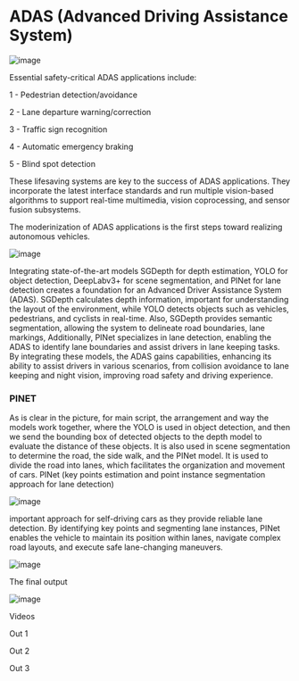 # ADAS (Advanced Driving Assistance System)

![image](https://github.com/user-attachments/assets/007b8544-f560-4fc5-a19b-472d9d5ad89c)

Essential safety-critical ADAS applications include:

1 - Pedestrian detection/avoidance

2 - Lane departure warning/correction

3 - Traffic sign recognition

4 - Automatic emergency braking

5 - Blind spot detection

These lifesaving systems are key to the success of ADAS applications. They incorporate the latest interface standards and run multiple vision-based algorithms to support real-time multimedia, vision coprocessing, and sensor fusion subsystems.

The moderinization of ADAS applications is the first steps toward realizing autonomous vehicles.

![image](https://github.com/user-attachments/assets/d4c19c75-27bd-4f41-a66e-cf5726634da1)

Integrating state-of-the-art models SGDepth for depth estimation, YOLO for object detection, DeepLabv3+ for scene segmentation, and PINet for lane detection creates a foundation for an Advanced Driver Assistance System (ADAS). SGDepth calculates depth information, important for understanding the layout of the environment, while YOLO detects objects such as vehicles, pedestrians, and cyclists in real-time. Also, SGDepth provides semantic segmentation, allowing the system to delineate road boundaries, lane markings, Additionally, PINet specializes in lane detection, enabling the ADAS to identify lane boundaries and assist drivers in lane keeping tasks. By integrating these models, the ADAS gains capabilities, enhancing its ability to assist drivers in various scenarios, from collision avoidance to lane keeping and night vision, improving road safety and driving experience.

### PINET
As is clear in the picture, for main script, the arrangement and way the models work together, where the YOLO is used in object detection, and then we send the bounding box of detected objects to the depth model to evaluate the distance of these objects. It is also used in scene segmentation to determine the road, the side walk, and the PINet model.  It is used to divide the road into lanes, which facilitates the organization and movement of cars.
PINet (key points estimation and point instance segmentation approach for lane detection)

![image](https://github.com/user-attachments/assets/928ec93b-1457-41a7-9280-0e377efa7e97)

important approach for self-driving cars as they provide reliable lane detection. By identifying key points and segmenting lane instances, PINet enables the vehicle to maintain its position within lanes, navigate complex road layouts, and execute safe lane-changing maneuvers.

![image](https://github.com/user-attachments/assets/8cfcf663-d398-4127-b83c-36763f0d50d2)


The final output

![image](https://github.com/user-attachments/assets/81e14981-efd8-44e5-aa4d-048c6ee0c1f5)

Videos 

Out 1

Out 2

Out 3

